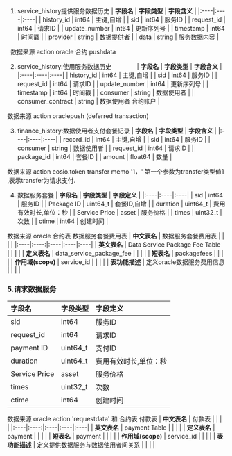 
1. service_history提供服务数据历史
| **字段名**   | **字段类型**   | **字段含义**   | 
|:----|:----|:----|
| history_id   | int64   | 主键,自增   | 
| sid   | int64   | 服务ID   | 
| request_id   | int64   | 请求ID   | 
| update_number   | int64   | 更新序列号   | 
| timestamp   | int64   | 时间戳   | 
| provider   | string   | 数据提供者   | 
| data   | string   | 服务数据内容   | 

  数据来源
action oracle 合约 pushdata

2. service_history:使用服务数据历史              
| **字段名**   | **字段类型**   | **字段含义**   | 
|:----|:----|:----|
| history_id   | int64   | 主键,自增   | 
| sid   | int64   | 服务ID   | 
| request_id   | int64   | 请求ID   | 
| update_number   | int64   | 更新序列号   | 
| timestamp   | int64   | 时间戳   | 
| consumer   | string   | 数据使用者   | 
| consumer_contract   | string   | 数据使用者 合约账户   | 

数据来源
action oraclepush (deferred transaction)


3. finance_history:数据使用者支付套餐记录
| **字段名**   | **字段类型**   | **字段含义**   | 
|:----|:----|:----|
| record_id   | int64   | 主键,自增   | 
| sid   | int64   | 服务ID   | 
| consumer   | string   | 数据使用者   | 
| request_id   | int64   | 请求ID   | 
| package_id   | int64   | 套餐ID | 
| amount   | float64   | 数量   | 

数据来源
action eosio.token transfer memo '1，' 第一个参数为transfer类型值1 ,表示transfer为请求支付.


4. 数据服务套餐
| **字段名**   | **字段类型**   | **字段定义**   | 
|:----|:----|:----|
| sid   | int64   | 服务ID   | 
| Package ID   | uint64_t   | 套餐ID,自增   | 
| duration   | uint64_t   | 费用有效时长,单位：秒   | 
| Service Price   | asset   | 服务价格   | 
| times   | uint32_t   | 次数   | 
| ctime   | int64   | 创建时间   | 

数据来源
oracle 合约表  数据服务套餐费用表
| **中文表名**   | 数据服务套餐费用表 |    |    |    | 
|:----|:----:|:----|:----|:----|
| **英文表名**   | Data Service Package Fee Table  |    |    |    | 
| **定义表名**   | data_service_package_fee |    |    |    | 
| **短表名**   | packagefees |    |    |    | 
| **作用域(scope)**   | service_id |    |    |    | 
| **表功能描述**   | 定义oracle数据服务费用信息 |    |    |    | 





### 5.请求数据服务
| **字段名**   | **字段类型**   | **字段定义**   | 
|:----|:----|:----|
| sid   | int64   | 服务ID   | 
| request_id   | int64   | 请求ID   | 
| payment ID   | uint64_t   | 支付ID   | 
| duration   | uint64_t   | 费用有效时长,单位：秒   | 
| Service Price   | asset   | 服务价格   | 
| times   | uint32_t   | 次数   | 
| ctime   | int64   | 创建时间   | 


数据来源
oracle action 'requestdata' 和 合约表 付款表
| **中文表名**   | 付款表 |    |    |    | 
|:----|:----:|:----|:----|:----|
| **英文表名**   | payment Table |    |    |    | 
| **定义表名**   | payment |    |    |    | 
| **短表名**   | payment |    |    |    | 
| **作用域(scope)**   | service_id |    |    |    | 
| **表功能描述**   | 定义提供数据服务与数据使用者间关系 |    |    |    | 




